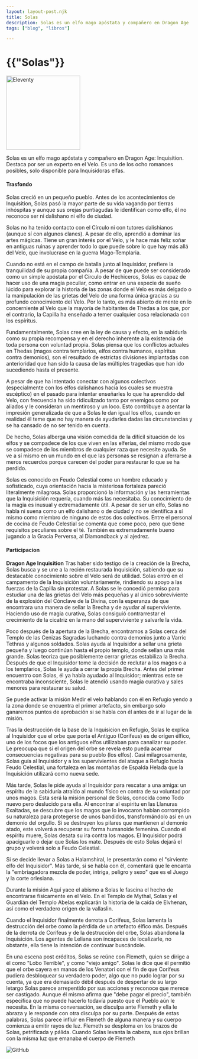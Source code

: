 ```yaml
---
layout: layout-post.njk
title: Solas
description: Solas es un elfo mago apóstata y compañero en Dragon Age
tags: ["blog", "libros"]

---
```


# {{"Solas"}}

<div>
  <img src="/img/Solas.png" width="200" height="auto"/ alt="Eleventy">
</div>

Solas es un elfo mago apóstata y compañero en Dragon Age: Inquisition. Destaca por ser un experto en el Velo. Es uno de los ocho romances posibles, solo disponible para Inquisidoras elfas.

#### Trasfondo

Solas creció en un pequeño pueblo. Antes de los acontecimientos de Inquisition, Solas pasó la mayor parte de su vida vagando por tierras inhóspitas y aunque sus orejas puntiagudas le identifican como elfo, él no reconoce ser ni dalishano ni elfo de ciudad.

Solas no ha tenido contacto con el Círculo ni con tutores dalishianos (aunque sí con algunos clanes). A pesar de ello, aprendió a dominar las artes mágicas. Tiene un gran interés por el Velo, y le hace más feliz soñar en antiguas ruinas y aprender todo lo que puede sobre lo que hay más allá del Velo, que involucrase en la guerra Mago-Templaria.

Cuando no está en el campo de batalla junto al Inquisidor, prefiere la tranquilidad de su propia compañía. A pesar de que puede ser considerado como un simple apóstata por el Círculo de Hechiceros, Solas es capaz de hacer uso de una magia peculiar, como entrar en una especie de sueño lúcido para explorar la historia de las zonas donde el Velo es más delgado o la manipulación de las grietas del Velo de una forma única gracias a su profundo conocimiento del Velo. Por lo tanto, es más abierto de mente en lo concerniente al Velo que la mayoría de habitantes de Thedas a los que, por el contrario, la Capilla ha enseñado a temer cualquier cosa relacionada con los espíritus.

Fundamentalmente, Solas cree en la ley de causa y efecto, en la sabiduría como su propia recompensa y en el derecho inherente a la existencia de toda persona con voluntad propia. Solas piensa que los conflictos actuales en Thedas (magos contra templarios, elfos contra humanos, espíritus contra demonios), son el resultado de estrictas divisiones implantadas con anterioridad que han sido la causa de las múltiples tragedias que han ido sucediendo hasta el presente.

A pesar de que ha intentado conectar con algunos colectivos (especialmente con los elfos dalishanos hacia los cuales se muestra escéptico) en el pasado para intentar enseñarles lo que ha aprendido del Velo, con frecuencia ha sido ridiculizado tanto por enemigos como por aliados y le consideran un mentiroso y un loco. Esto contribuye a asentar la impresión generalizada de que a Solas le dan igual los elfos, cuando en realidad él teme que no hay manera de ayudarles dadas las circunstancias y se ha cansado de no ser tenido en cuenta.

De hecho, Solas alberga una visión comedida de la difícil situación de los elfos y se compadece de los que viven en las elferías, del mismo modo que se compadece de los miembros de cualquier raza que necesite ayuda. Se ve a sí mismo en un mundo en el que las personas se resignan a aferrarse a meros recuerdos porque carecen del poder para restaurar lo que se ha perdido. 

Solas es conocido en Feudo Celestial como un hombre educado y sofisticado, cuya orientación hacia la misteriosa fortaleza pareció literalmente milagrosa. Solas proporcionó la información y las herramientas que la Inquisición requería, cuando más las necesitaba. Su conocimiento de la magia es inusual y extremadamente útil. A pesar de ser un elfo, Solas no habla ni suena como un elfo dalishano o de ciudad y no se identifica a sí mismo como miembro de ninguno de estos dos colectivos. Entre el personal de cocina de Feudo Celestial se comenta que come poco, pero que tiene requisitos peculiares sobre el té. También es extremadamente bueno jugando a la Gracia Perversa, al Diamondback y al ajedrez.

#### Participacion

**Dragon Age Inquisition** 
Tras haber sido testigo de la creación de la Brecha, Solas busca y se une a la recién restaurada Inquisición, sabiendo que su destacable conocimiento sobre el Velo será de utilidad. Solas entró en el campamento de la Inquisición voluntariamente, rindiendo su apoyo a las fuerzas de la Capilla sin protestar. A Solas se le concedió permiso para estudiar una de las grietas del Velo más pequeñas y al único sobreviviente de la explosión del Cónclave de la Divina, con la esperanza de que encontrara una manera de sellar la Brecha y de ayudar al superviviente. Haciendo uso de magia curativa, Solas consiguió contrarrestar el crecimiento de la cicatriz en la mano del superviviente y salvarle la vida.

Poco después de la apertura de la Brecha, encontramos a Solas cerca del Templo de las Cenizas Sagradas luchando contra demonios junto a Varric Tethras y algunos soldados. Solas ayuda al Inquisidor a sellar una grieta pequeña y luego continúan hasta el propio templo, donde sellan una más grande. Solas teoriza que posiblemente cerrar grietas estabiliza la Brecha. Después de que el Inquisidor tome la decisión de reclutar a los magos o a los templarios, Solas le ayuda a cerrar la propia Brecha. Antes del primer encuentro con Solas, él ya había ayudado al Inquisidor; mientras este se encontraba inconsciente, Solas le atendió usando magia curativa y sales menores para restaurar su salud.

Se puede activar la misión Medir el velo hablando con él en Refugio yendo a la zona donde se encuentra el primer artefacto, sin embargo solo ganaremos puntos de aprobación si se habla con él antes de ir al lugar de la misión.

Tras la destrucción de la base de la Inquisicion en Refugio, Solas le explica al Inquisidor que el orbe que porta el Antiguo (Corifeus) es de origen élfico, uno de los focos que los antiguos elfos utilizaban para canalizar su poder. Le preocupa que si el origen del orbe se revela esto pueda acarrear consecuencias negativas para su pueblo (los elfos). Casi milagrosamente, Solas guía al Inquisidor y a los supervivientes del ataque a Refugio hacia Feudo Celestial, una fortaleza en las montañas de Espalda Helada que la Inquisición utilizará como nueva sede.

Más tarde, Solas le pide ayuda al Inquisidor para rescatar a una amiga: un espíritu de la sabiduría atraído al mundo físico en contra de su voluntad por unos magos. Esta será la misión personal de Solas, conocida como Todo nuevo pero deslucido para ella. Al encontrar al espíritu en las Llanuras Exaltadas, se descubre que los magos que lo invocaron habían corrompido su naturaleza para protegerse de unos bandidos, transformándolo así en un demonio del orgullo.
Si se destruyen los pilares que mantienen al demonio atado, este volverá a recuperar su forma humanoide femenina. Cuando el espíritu muere, Solas desata su ira contra los magos. El Inquisidor podrá apaciguarle o dejar que Solas los mate. Después de esto Solas dejará el grupo y volverá solo a Feudo Celestial.

Si se decide llevar a Solas a Halamshiral, le presentarán como el "sirviente elfo del Inquisidor". Más tarde, si se habla con él, comentará que le encanta la "embriagadora mezcla de poder, intriga, peligro y sexo" que es el Juego y la corte orlesiana.

Durante la misión Aquí yace el abismo a Solas le fascina el hecho de encontrarse físicamente en el Velo. En el Templo de Mythal, Solas y el Guardián del Templo Abelas explicarán la historia de la caída de Elvhenan, así como el verdadero origen de la vallaslin.

Cuando el Inquisidor finalmente derrota a Corifeus, Solas lamenta la destrucción del orbe como la pérdida de un artefacto élfico más. Después de la derrota de Corifeus y de la destrucción del orbe, Solas abandona la Inquisición. Los agentes de Leliana son incapaces de localizarle, no obstante, ella tiene la intención de continuar buscándole.

En una escena post créditos, Solas se reúne con Flemeth, quien se dirige a él como "Lobo Terrible", y como "viejo amigo". Solas le dice que él permitió que el orbe cayera en manos de los Venatori con el fin de que Corifeus pudiera desbloquear su verdadero poder, algo que no pudo lograr por su cuenta, ya que era demasiado débil después de despertar de su largo letargo
Solas parece arrepentido por sus acciones y reconoce que merece ser castigado. Aunque él mismo afirma que "debe pagar el precio", también especifica que no puede hacerlo todavía puesto que el Pueblo aún le necesita. En la misma conversación, se disculpa ante Flemeth y ella le abraza y le responde con otra disculpa por su parte. Después de estas palabras, Solas parece influir en Flemeth de alguna manera y su cuerpo comienza a emitir rayos de luz. Flemeth se desploma en los brazos de Solas, petrificada y pálida. Cuando Solas levanta la cabeza, sus ojos brillan con la misma luz que emanaba el cuerpo de Flemeth


![GitHub](/img/da-logo.png)
